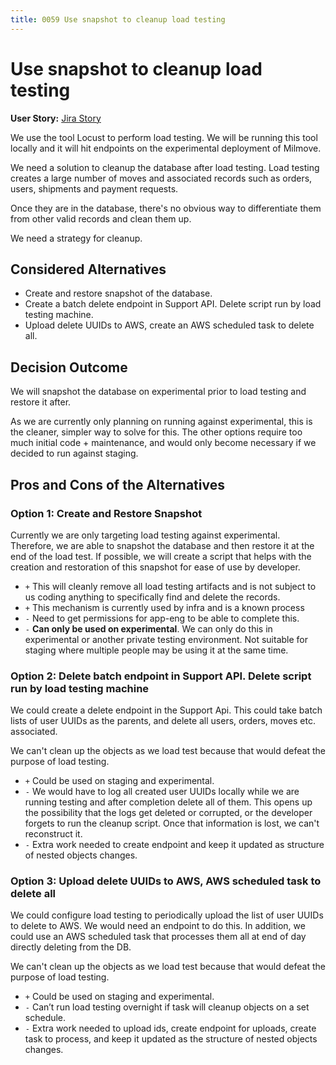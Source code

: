 ```yaml
---
title: 0059 Use snapshot to cleanup load testing
---
```

# Use snapshot to cleanup load testing

**User Story:** [Jira Story](https://dp3.atlassian.net/browse/MB-3071)

We use the tool Locust to perform load testing. We will be running this tool locally and it will hit endpoints on the experimental deployment of Milmove.

We need a solution to cleanup the database after load testing. Load testing creates a large number of moves and associated records such as orders, users, shipments and payment requests.

Once they are in the database, there's no obvious way to differentiate them from other valid records and clean them up.

We need a strategy for cleanup.

## Considered Alternatives

* Create and restore snapshot of the database.
* Create a batch delete endpoint in Support API. Delete script run by load testing machine.
* Upload delete UUIDs to AWS, create an AWS scheduled task to delete all.

## Decision Outcome

We will snapshot the database on experimental prior to load testing and restore it after.

As we are currently only planning on running against experimental, this is the cleaner, simpler way to solve for this. The other options require too much initial code + maintenance, and would only become necessary if we decided to run against staging.

## Pros and Cons of the Alternatives

### Option 1: Create and Restore Snapshot

Currently we are only targeting load testing against experimental. Therefore, we are able to snapshot the database and then restore it at the end of the load test. If possible, we will create a script that helps with the creation and restoration of this snapshot for ease of use by developer.

* `+` This will cleanly remove all load testing artifacts and is not subject to us coding anything to specifically find and delete the records.
* `+` This mechanism is currently used by infra and is a known process
* `-` Need to get permissions for app-eng to be able to complete this.
* `-` **Can only be used on experimental**. We can only do this in experimental or another private testing environment. Not suitable for staging where multiple people may be using it at the same time.

### Option 2: Delete batch endpoint in Support API. Delete script run by load testing machine

We could create a delete endpoint in the Support Api.
This could take batch lists of user UUIDs as the parents, and delete all users, orders, moves etc. associated.

We can't clean up the objects as we load test because that would defeat the purpose of load testing.

* `+` Could be used on staging and experimental.
* `-` We would have to log all created user UUIDs locally while we are running testing and after completion delete all of them. This opens up the possibility that the logs get deleted or corrupted, or the developer forgets to run the cleanup script. Once that information is lost, we can't reconstruct it.
* `-` Extra work needed to create endpoint and keep it updated as structure of nested objects changes.

### Option 3: Upload delete UUIDs to AWS, AWS scheduled task to delete all

We could configure load testing to periodically upload the list of user UUIDs to delete to AWS. We would need an endpoint to do this. In addition, we could use an AWS scheduled task that processes them all at end of day directly deleting from the DB.

We can't clean up the objects as we load test because that would defeat the purpose of load testing.

* `+` Could be used on staging and experimental.
* `-` Can’t run load testing overnight if task will cleanup objects on a set schedule.
* `-` Extra work needed to upload ids, create endpoint for uploads, create task to process, and keep it updated as the structure of nested objects changes.

